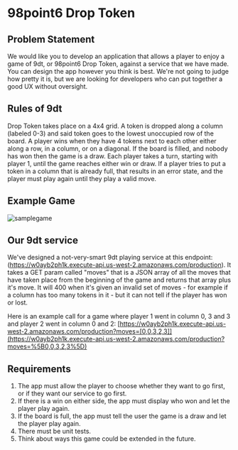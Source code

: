 # 98point6 Drop Token

## Problem Statement
We would like you to develop an application that allows a player to enjoy a game of 9dt, or 98point6 Drop Token, against a service that we have made. You can design the app however you think is best. We're not going to judge how pretty it is, but we are looking for developers who can put together a good UX without oversight.

## Rules of 9dt
Drop Token takes place on a 4x4 grid. A token is dropped along a column (labeled 0-3) and said token goes to the lowest unoccupied row of the board. A player wins when they have 4 tokens next to each other either along a row, in a column, or on a diagonal. If the board is filled, and nobody has won then the game is a draw. Each player takes a turn, starting with player 1, until the game reaches either win or draw. If a player tries to put a token in a column that is already full, that results in an error state, and the player must play again until they play a valid move.

## Example Game
![samplegame](https://github.com/rafastealth/9dt-mobile/blob/master/sample_game.png)

## Our 9dt service
We've designed a not-very-smart 9dt playing service at this endpoint: (https://w0ayb2ph1k.execute-api.us-west-2.amazonaws.com/production). It takes a GET param called "moves" that is a JSON array of all the moves that have taken place from the beginning of the game and returns that array plus it's move. It will 400 when it's given an invalid set of moves - for example if a column has too many tokens in it - but it can not tell if the player has won or lost.

Here is an example call for a game where player 1 went in column 0, 3 and 3 and player 2 went in column 0 and 2: 
[https://w0ayb2ph1k.execute-api.us-west-2.amazonaws.com/production?moves=[0,0,3,2,3]](https://w0ayb2ph1k.execute-api.us-west-2.amazonaws.com/production?moves=%5B0,0,3,2,3%5D)

## Requirements
1. The app must allow the player to choose whether they want to go first, or if they want our service to go first.
1. If there is a win on either side, the app must display who won and let the player play again.
1. If the board is full, the app must tell the user the game is a draw and let the player play again.
1. There must be unit tests.
1. Think about ways this game could be extended in the future.
